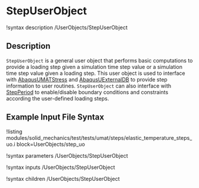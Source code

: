 # StepUserObject

!syntax description /UserObjects/StepUserObject

## Description

`StepUserObject` is a general user object that performs basic computations to provide a
loading step given a simulation time step value or a simulation time step value given a
loading step. This user object is used to interface with [AbaqusUMATStress](/AbaqusUMATStress.md)
and [AbaqusUExternalDB](/AbaqusUExternalDB.md) to provide step information to user routines.
`StepUserObject` can also interface with [StepPeriod](/StepPeriod.md) to enable/disable
boundary conditions and constraints according the user-defined loading steps.


## Example Input File Syntax

!listing modules/solid_mechanics/test/tests/umat/steps/elastic_temperature_steps_uo.i block=UserObjects/step_uo

!syntax parameters /UserObjects/StepUserObject

!syntax inputs /UserObjects/StepUserObject

!syntax children /UserObjects/StepUserObject
